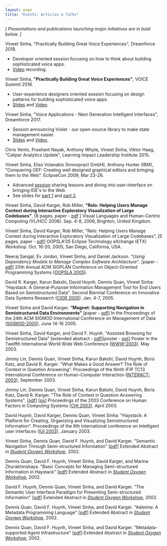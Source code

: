 ```yaml
---
layout: page
title: "Events: Articles & Talks"
---
```

<style type="text/css">
  .post-content ul {
    margin-top: -15px;
    margin-bottom: 30px;
  }
</style>

_[ Presentations and publications launching major initiatives are in bold below. ]_

Vineet Sinha, "Practically Building Great Voice Experiences", Dreamforce 2018.

* Developer oriented session focusing on how to think about building sophisticated voice apps.
* [Video](https://www.salesforce.com/video/3579625/) recording.

Vineet Sinha, **"Practically Building Great Voice Experiences"**, VOICE Summit 2018.

* User-experience designers oriented session focusing on design patterns for building sophisticated voice apps.
* [Slides](https://www.slideshare.net/vineet-sinha/building-great-voice-experiences) and [Video](https://www.youtube.com/watch?v=14L08pg8aK8).


Vineet Sinha, "Voice Applications - Next Generation Intelligent Interfaces", Dreamforce 2017.

* Session announcing Violet - our open-source library to make state management easier.
* [Slides](https://www.slideshare.net/vineet-sinha/voice-applications-next-generation-intelligent-interfaces) and [Video](https://www.salesforce.com/video/1772082/).


Chris Vento, Prashant Nayak, Anthony Whyte, Vineet Sinha, Viktor Haag, "Caliper Analytics Update", Learning Impact Leadership Institute 2015.


Vineet Sinha, Elias Volanakis (Innoopract GmbH), Anthony Hunter (IBM), "Conquering GEF: Creating well designed graphical editors and bringing them to the Web". EclipseCon 2009, Mar 23-26.

* Advanced [session](https://www.eclipsecon.org/2009/sessionsb6b3.html?id=657) sharing lessons and diving into user-interface on bringing IDE's to the Web.
* See slides for [part 1](https://www.slideshare.net/vineet-sinha/conquering-gef-part-1-effectively-creating-a-well-designed-graphical-editor) and [part 2](https://www.slideshare.net/vineet-sinha/conquering-gef-part2-building-graphical-webapps-with-eclipse).


Vineet Sinha, David Karger, Rob Miller, **"Relo: Helping Users Manage Context during Interactive Exploratory Visualization of Large Codebases"**, [8 pages, paper - [pdf](http://relo.csail.mit.edu/documentation/relo-vlhcc06.pdf) ] Visual Languages and Human-Centric Computing (VL/HCC 2006). Sep. 4-8, 2006, Brighton, United Kingdom.

Vineet Sinha, David Karger, Rob Miller, "Relo: Helping Users Manage Context during Interactive Exploratory Visualization of Large Codebases", [5 pages, paper - [pdf](http://relo.csail.mit.edu/documentation/relo-etx05.pdf)] OOPSLA'05 Eclipse Technology eXchange (ETX) Workshop. Oct. 16-20, 2005, San Diego, California, USA.

Neeraj Sangal, Ev Jordan, Vineet Sinha, and Daniel Jackson. _“Using Dependency Models to Manage Complex Software Architecture”_. [paper - [pdf](http://sdg.csail.mit.edu/pubs/2005/oopsla05-dsm.pdf)] 20th Annual ACM SIGPLAN Conference on Object-Oriented Programming Systems ([OOPSLA 2005](http://www.oopsla.org/2005/ShowPage.do?id=Home)).

David R. Karger, Karun Bakshi, David Huynh, Dennis Quan, Vineet Sinha: "Haystack: A General-Purpose Information Management Tool for End Users Based on Semistructured Data". Second Biennial Conference on Innovative Data Systems Research ([CIDR 2005](http://www-db.cs.wisc.edu/cidr/cidr2005/index.html)). Jan. 4-7, 2005.

Vineet Sinha and David Karger. **“Magnet: Supporting Navigation in Semistructured Data Environments”** [paper - [pdf](http://haystack.csail.mit.edu/documents/papers/2005/magnet-sigmod2005.pdf)] In the Proceedings of the 24th ACM SIGMOD International Conference on Management of Data ([SIGMOD-2005](http://cimic.rutgers.edu/sigmodpods05/)), June 14-16 2005\.

Vineet Sinha, David Karger, and David F. Huynh. "Assisted Browsing for Semistructured Data" [extended abstract - [pdf](http://people.csail.mit.edu/vineet/www2003-nav-extabs.pdf)][poster - [ppt](http://people.csail.mit.edu/vineet/www2003-nav-poster.ppt)] Poster in the Twelfth International World Wide Web Conference ([WWW-2003](http://www2003.org/)), May 2003.

Jimmy Lin, Dennis Quan, Vineet Sinha, Karun Bakshi, David Huynh, Boris Katz, and David R. Karger. "What Makes a Good Answer? The Role of Context in Question Answering". Proceedings of the Ninth IFIP TC13 International Conference on Human-Computer Interaction ([INTERACT-2003](http://www.interact2003.org/)), September 2003.

Jimmy Lin, Dennis Quan, Vineet Sinha, Karun Bakshi, David Huynh, Boris Katz, David R. Karger. "The Role of Context in Question Answering Systems". [[pdf](http://people.csail.mit.edu/vineet/pub/Lin-etal-CHI03.pdf)] [[ps](http://people.csail.mit.edu/vineet/pub/Lin-etal-CHI03.ps)] Proceedings of the 2003 Conference on Human Factors in Computing Systems ([CHI 2003](http://www.chi2003.org/)), April 2003.

David Huynh, David Karger, Dennis Quan, Vineet Sinha: "Haystack: A Platform for Creating, Organizing and Visualizing Semistructured Information". Proceedings of the 8th international conference on Intelligent user interfaces ([IUI 2003](http://haystack.csail.mit.edu/documents/papers/2003/iui2003-demo.pdf)), January 2003.

Vineet Sinha, Dennis Quan, David F. Huynh, and David Karger. "Semantic Navigation Through Semi-structured Information" [[pdf](http://haystack.csail.mit.edu/documents/papers/2002/sow2002-semnav.pdf)] Extended Abstract in [_Student Oxygen Workshop_](http://sow.lcs.mit.edu/), 2002.

Dennis Quan, David F. Huynh, Vineet Sinha, David Karger, and Marina Zhurakhinskaya. "Basic Concepts for Managing Semi-structured Information in Haystack" [[pdf](http://haystack.csail.mit.edu/documents/papers/2002/sow2002-ontology.pdf)] Extended Abstract in [_Student Oxygen Workshop_](http://sow.lcs.mit.edu/), 2002.

David F. Huynh, Dennis Quan, Vineet Sinha, and David Karger. "The Semantic User Interface Paradigm for Presenting Semi-structured Information" [[pdf](http://haystack.csail.mit.edu/documents/papers/2002/sow2002-ui.pdf)] Extended Abstract in [_Student Oxygen Workshop_](http://sow.lcs.mit.edu/), 2002.

Dennis Quan, David F. Huynh, Vineet Sinha, and David Karger. "Adenine: A Metadata Programming Language" [[pdf](http://haystack.csail.mit.edu/documents/papers/2002/sow2002-adenine.pdf)] Extended Abstract in [_Student Oxygen Workshop_](http://sow.lcs.mit.edu/), 2002.

Dennis Quan, David F. Huynh, Vineet Sinha, and David Karger. "Metadata-supported Agent Infrastructure" [[pdf](http://haystack.csail.mit.edu/documents/papers/2002/sow2002-agents.pdf)] Extended Abstract in [_Student Oxygen Workshop_](http://sow.lcs.mit.edu/), 2002.
